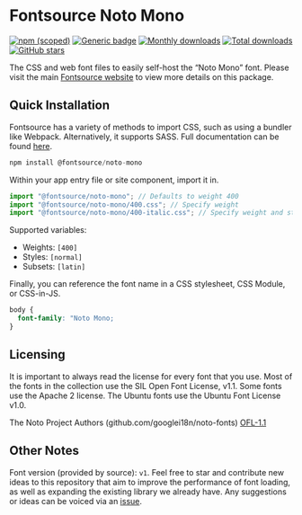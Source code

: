 # Fontsource Noto Mono

[![npm (scoped)](https://img.shields.io/npm/v/@fontsource/noto-mono?color=brightgreen)](https://www.npmjs.com/package/@fontsource/noto-mono) [![Generic badge](https://img.shields.io/badge/fontsource-passing-brightgreen)](https://github.com/fontsource/fontsource) [![Monthly downloads](https://badgen.net/npm/dm/@fontsource/noto-mono)](https://github.com/fontsource/fontsource) [![Total downloads](https://badgen.net/npm/dt/@fontsource/noto-mono)](https://github.com/fontsource/fontsource) [![GitHub stars](https://img.shields.io/github/stars/fontsource/fontsource.svg?style=social&label=Star)](https://github.com/fontsource/fontsource/stargazers)

The CSS and web font files to easily self-host the “Noto Mono” font. Please visit the main [Fontsource website](https://fontsource.org/fonts/noto-mono) to view more details on this package.

## Quick Installation

Fontsource has a variety of methods to import CSS, such as using a bundler like Webpack. Alternatively, it supports SASS. Full documentation can be found [here](https://fontsource.org/docs/introduction).

```javascript
npm install @fontsource/noto-mono
```

Within your app entry file or site component, import it in.

```javascript
import "@fontsource/noto-mono"; // Defaults to weight 400
import "@fontsource/noto-mono/400.css"; // Specify weight
import "@fontsource/noto-mono/400-italic.css"; // Specify weight and style

```

Supported variables:
- Weights: `[400]`
- Styles: `[normal]`
- Subsets: `[latin]`

Finally, you can reference the font name in a CSS stylesheet, CSS Module, or CSS-in-JS.

```css
body {
  font-family: "Noto Mono;
}
```

## Licensing
It is important to always read the license for every font that you use.
Most of the fonts in the collection use the SIL Open Font License, v1.1. Some fonts use the Apache 2 license. The Ubuntu fonts use the Ubuntu Font License v1.0.

The Noto Project Authors (github.com/googlei18n/noto-fonts)
[OFL-1.1](https://github.com/notofonts/noto-fonts/blob/master/LICENSE)

## Other Notes
Font version (provided by source): `v1`.
Feel free to star and contribute new ideas to this repository that aim to improve the performance of font loading, as well as expanding the existing library we already have. Any suggestions or ideas can be voiced via an [issue](https://github.com/fontsource/fontsource/issues).